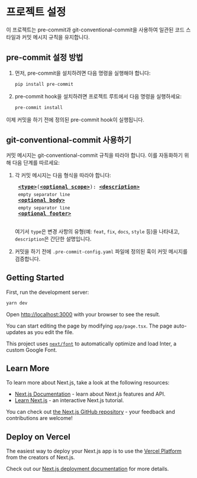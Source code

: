 # 프로젝트 설정

이 프로젝트는 pre-commit과 git-conventional-commit을 사용하여 일관된 코드 스타일과 커밋 메시지 규칙을 유지합니다.

## pre-commit 설정 방법

1. 먼저, pre-commit을 설치하려면 다음 명령을 실행해야 합니다:

   ```sh
   pip install pre-commit
   ```

2. pre-commit hook을 설치하려면 프로젝트 루트에서 다음 명령을 실행하세요:

   ```sh
   pre-commit install
   ```

이제 커밋을 하기 전에 정의된 pre-commit hook이 실행됩니다.

## git-conventional-commit 사용하기

커밋 메시지는 git-conventional-commit 규칙을 따라야 합니다. 이를 자동화하기 위해 다음 단계를 따르세요:

1. 각 커밋 메시지는 다음 형식을 따라야 합니다:

    <pre>
    <b><a href="https://gist.github.com/qoomon/5dfcdf8eec66a051ecd85625518cfd13#types">&lt;type&gt;</a></b>(<b><a href="https://gist.github.com/qoomon/5dfcdf8eec66a051ecd85625518cfd13#scopes">&lt;optional scope&gt;</a></b>): <b><a href="https://gist.github.com/qoomon/5dfcdf8eec66a051ecd85625518cfd13#description">&lt;description&gt;</a></b>
    <sub>empty separator line</sub>
    <b><a href="https://gist.github.com/qoomon/5dfcdf8eec66a051ecd85625518cfd13#body">&lt;optional body&gt;</a></b>
    <sub>empty separator line</sub>
    <b><a href="https://gist.github.com/qoomon/5dfcdf8eec66a051ecd85625518cfd13#footer">&lt;optional footer&gt;</a></b>
    </pre>

   여기서 `type`은 변경 사항의 유형(예: `feat`, `fix`, `docs`, `style` 등)을 나타내고, `description`은 간단한 설명입니다.

2. 커밋을 하기 전에 `.pre-commit-config.yaml` 파일에 정의된 훅이 커밋 메시지를 검증합니다.

## Getting Started

First, run the development server:

```bash
yarn dev
```

Open [http://localhost:3000](http://localhost:3000) with your browser to see the result.

You can start editing the page by modifying `app/page.tsx`. The page auto-updates as you edit the file.

This project uses [`next/font`](https://nextjs.org/docs/basic-features/font-optimization) to automatically optimize and load Inter, a custom Google Font.

## Learn More

To learn more about Next.js, take a look at the following resources:

- [Next.js Documentation](https://nextjs.org/docs) - learn about Next.js features and API.
- [Learn Next.js](https://nextjs.org/learn) - an interactive Next.js tutorial.

You can check out [the Next.js GitHub repository](https://github.com/vercel/next.js/) - your feedback and contributions are welcome!

## Deploy on Vercel

The easiest way to deploy your Next.js app is to use the [Vercel Platform](https://vercel.com/new?utm_medium=default-template&filter=next.js&utm_source=create-next-app&utm_campaign=create-next-app-readme) from the creators of Next.js.

Check out our [Next.js deployment documentation](https://nextjs.org/docs/deployment) for more details.
